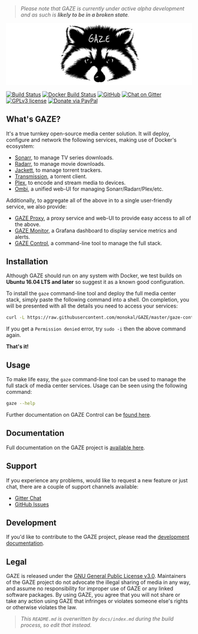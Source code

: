 > _Please note that GAZE is currently under active alpha development and as such is **likely to be in a broken state**._

![GAZE logo](https://raw.githubusercontent.com/monokal/GAZE/master/docs/img/gaze.png "GAZE")

[![Build Status](https://travis-ci.org/monokal/GAZE.svg?branch=master)](https://travis-ci.org/monokal/GAZE) [![Docker Build Status](https://img.shields.io/badge/docker%20build-automated-brightgreen.svg)](https://hub.docker.com/r/monokal/gazectl/) [![GitHub](https://img.shields.io/badge/code-github-blue.svg)](https://github.com/monokal/gaze) [![Chat on Gitter](https://img.shields.io/badge/chat-gitter-blue.svg)](https://gitter.im/gaze-tomc/) [![GPLv3 license](https://img.shields.io/badge/license-GPLv3-blue.svg)](https://github.com/monokal/GAZE/blob/master/LICENSE) [![Donate via PayPal](https://img.shields.io/badge/donate-paypal-blue.svg)](https://www.paypal.me/monokal/)

## What's GAZE?
It's a true turnkey open-source media center solution. It will deploy, configure and network the following services, making use of Docker's ecosystem:

* [Sonarr](https://sonarr.tv/), to manage TV series downloads.
* [Radarr](https://radarr.video/), to manage movie downloads.
* [Jackett](https://github.com/Jackett/Jackett), to manage torrent trackers.
* [Transmission](https://transmissionbt.com/), a torrent client.
* [Plex](https://www.plex.tv/), to encode and stream media to devices.
* [Ombi](https://github.com/tidusjar/Ombi), a unified web-UI for managing Sonarr/Radarr/Plex/etc.

Additionally, to aggregate all of the above in to a single user-friendly service, we also provide:

* [GAZE Proxy](http://gaze.monokal.io/proxy), a proxy service and web-UI to provide easy access to all of the above.
* [GAZE Monitor](http://gaze.monokal.io/monitor), a Grafana dashboard to display service metrics and alerts.
* [GAZE Control](http://gaze.monokal.io/control), a command-line tool to manage the full stack.

## Installation
Although GAZE should run on any system with Docker, we test builds on **Ubuntu 16.04 LTS and later** so suggest it as a known good configuration.

To install the `gaze` command-line tool and deploy the full media center stack, simply paste the following command into a shell. On completion, you will be presented with all the details you need to access your services:
```bash
curl -L https://raw.githubusercontent.com/monokal/GAZE/master/gaze-control/gazectl-wrapper.sh > /usr/local/bin/gaze && chmod +x /usr/local/bin/gaze && gaze bootstrap
```
If you get a `Permission denied` error, try `sudo -i` then the above command again.

**That's it!**

## Usage
To make life easy, the `gaze` command-line tool can be used to manage the full stack of media center services. Usage can be seen using the following command:
```bash
gaze --help
```
Further documentation on GAZE Control can be [found here](http://gaze.monokal.io/control).

## Documentation
Full documentation on the GAZE project is [available here](http://gaze.monokal.io).

## Support
If you experience any problems, would like to request a new feature or just chat, there are a couple of support channels available:

* [Gitter Chat](https://gitter.im/gaze-tomc/)
* [GitHub Issues](https://github.com/monokal/GAZE/issues)

## Development
If you'd like to contribute to the GAZE project, please read the [development documentation](http://gaze.monokal.io/development).

## Legal
GAZE is released under the [GNU General Public License v3.0](https://github.com/monokal/GAZE/blob/master/LICENSE).
Maintainers of the GAZE project do not advocate the illegal sharing of media in any way, and assume no responsibility for improper use of GAZE or any linked software packages.
By using GAZE, you agree that you will not share or take any action using GAZE that infringes or violates someone else's rights or otherwise violates the law.

> _This `README.md` is overwritten by `docs/index.md` during the build process, so edit that instead._
